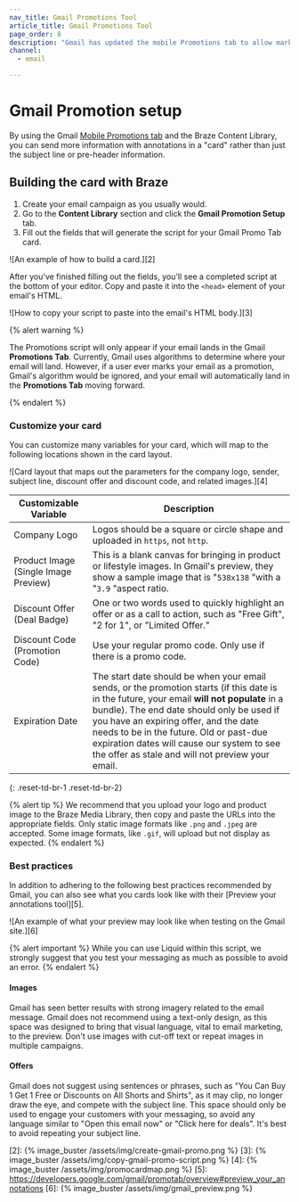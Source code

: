 ```yaml
---
nav_title: Gmail Promotions Tool
article_title: Gmail Promotions Tool
page_order: 8
description: "Gmail has updated the mobile Promotions tab to allow marketers to send more information via annotations in a 'card'. This article covers how to use Braze to help you build the card from our product."
channel:
  - email

---
```


# Gmail Promotion setup

By using the Gmail [Mobile Promotions tab][1] and the Braze Content Library, you can send more information with annotations in a "card" rather than just the subject line or pre-header information.

## Building the card with Braze

1. Create your email campaign as you usually would. 
2. Go to the **Content Library** section and click the **Gmail Promotion Setup** tab.
3. Fill out the fields that will generate the script for your Gmail Promo Tab card.

![An example of how to build a card.][2]

After you've finished filling out the fields, you'll see a completed script at the bottom of your editor. Copy and paste it into the `<head>` element of your email's HTML.

![How to copy your script to paste into the email's HTML body.][3]

{% alert warning %}

The Promotions script will only appear if your email lands in the Gmail **Promotions Tab**. Currently, Gmail uses algorithms to determine where your email will land. However, if a user ever marks your email as a promotion, Gmail's algorithm would be ignored, and your email will automatically land in the **Promotions Tab** moving forward.

{% endalert %}

### Customize your card

You can customize many variables for your card, which will map to the following locations shown in the card layout.

![Card layout that maps out the parameters for the company logo, sender, subject line, discount offer and discount code, and related images.][4]

| Customizable Variable | Description |
|---|---|
| Company Logo | Logos should be a square or circle shape and uploaded in `https`, not `http`.|
| Product Image (Single Image Preview) | This is a blank canvas for bringing in product or lifestyle images. In Gmail's preview, they show a sample image that is "`538x138` "with a "`3.9` "aspect ratio. |
| Discount Offer (Deal Badge) | One or two words used to quickly highlight an offer or as a call to action, such as "Free Gift", "2 for 1", or "Limited Offer." |
| Discount Code (Promotion Code) | Use your regular promo code. Only use if there is a promo code. |
| Expiration Date | The start date should be when your email sends, or the promotion starts (if this date is in the future, your email **will not populate** in a bundle). The end date should only be used if you have an expiring offer, and the date needs to be in the future. Old or past-due expiration dates will cause our system to see the offer as stale and will not preview your email. |
{: .reset-td-br-1 .reset-td-br-2}

{% alert tip %}
We recommend that you upload your logo and product image to the Braze Media Library, then copy and paste the URLs into the appropriate fields. Only static image formats like `.png` and `.jpeg` are accepted. Some image formats, like `.gif`, will upload but not display as expected.
{% endalert %}

### Best practices

In addition to adhering to the following best practices recommended by Gmail, you can also see what you cards look like with their [Preview your annotations tool][5].

![An example of what your preview may look like when testing on the Gmail site.][6]

{% alert important %}
While you can use Liquid within this script, we strongly suggest that you test your messaging as much as possible to avoid an error.
{% endalert %}

#### Images

Gmail has seen better results with strong imagery related to the email message. Gmail does not recommend using a text-only design, as this space was designed to bring that visual language, vital to email marketing, to the preview. Don't use images with cut-off text or repeat images in multiple campaigns.

#### Offers

Gmail does not suggest using sentences or phrases, such as "You Can Buy 1 Get 1 Free or Discounts on All Shorts and Shirts", as it may clip, no longer draw the eye, and compete with the subject line. This space should only be used to engage your customers with your messaging, so avoid any language similar to "Open this email now" or "Click here for deals". It's best to avoid repeating your subject line.

[1]: https://developers.google.com/gmail/promotab/
[2]: {% image_buster /assets/img/create-gmail-promo.png %}
[3]: {% image_buster /assets/img/copy-gmail-promo-script.png %}
[4]: {% image_buster /assets/img/promocardmap.png %}
[5]: https://developers.google.com/gmail/promotab/overview#preview_your_annotations
[6]: {% image_buster /assets/img/gmail_preview.png %}
